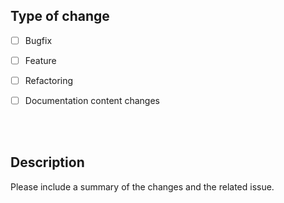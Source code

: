 
## Type of change

- [ ] Bugfix
- [ ] Feature
- [ ] Refactoring 
- [ ] Documentation content changes


<br><br>

## Description

Please include a summary of the changes and the related issue. 
